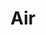 ---
title: Air
longTitle: 'Air'
tags:
- gccommon
french:
- "[[Air]]"
usedFor:
- "[[Atmosphere]]"
- "[[Atmospheric environment]]"
relatedTerm:
- "[[Air quality]]"
- "[[Air pollution]]"
- "[[Air conditioning]]"
- "[[Air-conditioning]]"
---